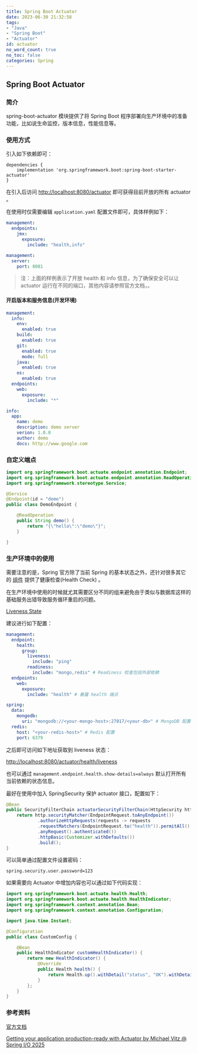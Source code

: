 ```yaml
---
title: Spring Boot Actuator
date: 2023-06-30 21:32:58
tags:
- "Java"
- "Spring Boot"
- "Actuator"
id: actuator 
no_word_count: true
no_toc: false
categories: Spring
---
```


## Spring Boot Actuator

### 简介

spring-boot-actuator 模块提供了将 Spring Boot 程序部署向生产环境中的准备功能，比如说生命监控，版本信息，性能信息等。

### 使用方式

引入如下依赖即可：

```grovvy
dependencies {
    implementation 'org.springframework.boot:spring-boot-starter-actuator'
}
```

在引入后访问 [http://localhost:8080/actuator](http://localhost:8080/actuator) 即可获得目前开放的所有 actuator 。

在使用时仅需要编辑 `application.yaml` 配置文件即可，具体样例如下： 

```yaml
management:
  endpoints:
    jmx:
      exposure:
        include: "health,info"

management:
  server:
    port: 8081
```

> 注：上面的样例表示了开放 health 和 info 信息，为了确保安全可以让 actuator 运行在不同的端口，其他内容请参照官方文档，。

#### 开启版本和服务信息(开发环境)

```yaml
management:
  info:
    env:
      enabled: true
    build:
      enabled: true
    git:
      enabled: true
      mode: full
    java:
      enabled: true
    os:
      enabled: true
  endpoints:
    web:
      exposure:
        include: "*"

info:
  app:
    name: demo
    description: demo server
    verion: 1.0.0
    author: demo
    docs: http://www.google.com
```

### 自定义端点

```java
import org.springframework.boot.actuate.endpoint.annotation.Endpoint;
import org.springframework.boot.actuate.endpoint.annotation.ReadOperation;
import org.springframework.stereotype.Service;

@Service
@Endpoint(id = "demo")
public class DemoEndpoint {

    @ReadOperation
    public String demo() {
        return "{\"hello\":\"demo\"}";
    }

}
```

### 生产环境中的使用

需要注意的是，Spring 官方除了当前 Spring 的基本状态之外，还针对很多其它的 [组件](https://docs.spring.io/spring-boot/reference/actuator/endpoints.html#actuator.endpoints.health.auto-configured-health-indicators) 提供了健康检查(Health Check) 。

在生产环境中使用的时候就尤其需要区分不同的组来避免由于类似与数据库这样的基础服务出错导致服务循环重启的问题。

[Liveness State](https://docs.spring.io/spring-boot/reference/features/spring-application.html#features.spring-application.application-availability.liveness)

建议进行如下配置：

```yaml
management:
  endpoint:
    health:
      group:
        liveness:
          include: "ping"
        readiness:
          include: "mongo,redis" # Readiness 检查包括外部依赖
  endpoints:
    web:
      exposure:
        include: "health" # 暴露 health 端点

spring:
  data:
    mongodb:
      uri: "mongodb://<your-mongo-host>:27017/<your-db>" # MongoDB 配置
  redis:
    host: "<your-redis-host>" # Redis 配置
    port: 6379
```

之后即可访问如下地址获取到 liveness 状态：

[http://localhost:8080/actuator/health/liveness](http://localhost:8080/actuator/health/liveness)

也可以通过 `management.endpoint.health.show-details=always` 默认打开所有当前依赖的状态信息。

最好在使用中加入 SpringSecurity 保护 actuator 接口，配置如下：

```java
@Bean
public SecurityFilterChain actuatorSecurityFilterChain(HttpSecurity http) throws Exception {
    return http.securityMatcher(EndpointRequest.toAnyEndpoint())
            .authorizeHttpRequests(requests -> requests
            .requestMatchers(EndpointRequest.to("health")).permitAll()
            .anyRequest().authenticated())
            .httpBasic(Customizer.withDefaults())
            .build();
}
```

可以简单通过配置文件设置密码：

```text
spring.security.user.password=123
```

如果需要向 Actuator 中增加内容也可以通过如下代码实现：

```java
import org.springframework.boot.actuate.health.Health;
import org.springframework.boot.actuate.health.HealthIndicator;
import org.springframework.context.annotation.Bean;
import org.springframework.context.annotation.Configuration;

import java.time.Instant;

@Configuration
public class CustomConfig {

    @Bean
    public HealthIndicator customHealthIndicator() {
        return new HealthIndicator() {
            @Override
            public Health health() {
                return Health.up().withDetail("status", "OK").withDetail("now", Instant.now()).build();
            }
        };
    }
}
```

### 参考资料

[官方文档](https://docs.spring.io/spring-boot/docs/current/reference/html/actuator.html)

[Getting your application production-ready with Actuator by Michael Vitz @ Spring I/O 2025](https://www.youtube.com/watch?v=mqhxDDee4Vg)
